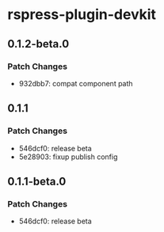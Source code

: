 # rspress-plugin-devkit

## 0.1.2-beta.0

### Patch Changes

- 932dbb7: compat component path

## 0.1.1

### Patch Changes

- 546dcf0: release beta
- 5e28903: fixup publish config

## 0.1.1-beta.0

### Patch Changes

- 546dcf0: release beta
